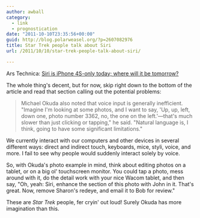 ```yaml
---
author: awball
category:
  - link
  - prognostication
date: "2011-10-10T23:35:56+00:00"
guid: http://blog.polarweasel.org/?p=2607082976
title: Star Trek people talk about Siri
url: /2011/10/10/star-trek-people-talk-about-siri/

---
```

Ars Technica: [Siri is iPhone 4S-only today; where will it be tomorrow?](http://arstechnica.com/apple/news/2011/10/siri-is-iphone-4s-only-today-but-where-will-it-be-tomorrow.ars?utm_source=rss&utm_medium=rss&utm_campaign=rss)

The whole thing's decent, but for now, skip right down to the bottom of the article and read that section calling out the potential problems:

> Michael Okuda also noted that voice input is generally inefficient. "Imagine I'm looking at some photos, and I want to say, 'Up, up, left, down one, photo number 3362, no, the one on the left.'&mdash;that's much slower than just clicking or tapping," he said. "Natural language is, I think, going to have some significant limitations."

We currently interact with our computers and other devices in several different ways: direct and indirect touch, keyboards, mice, styli, voice, and more. I fail to see why people would suddenly interact solely by voice.

So, with Okuda's photo example in mind, think about editing photos on a tablet, or on a big ol' touchscreen monitor. You could tap a photo, mess around with it, do the detail work with your nice Wacom tablet, and then say, "Oh, yeah: Siri, enhance the section of this photo with John in it. That's great. Now, remove Sharon's redeye, and email it to Bob for review."

These are _Star Trek_ people, fer cryin' out loud! Surely Okuda has more imagination than this.
